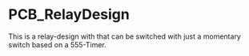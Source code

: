 # PCB_RelayDesign
This is a relay-design with that can be switched with just a momentary switch based on a 555-Timer.
